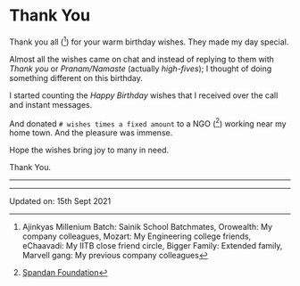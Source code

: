# Thank You

Thank you all ([^wellWishers]) for your warm birthday wishes. They made my day
special.

Almost all the wishes came on chat and instead of replying to them with
*Thank you* or *Pranam/Namaste* (actually *high-fives*); I thought of doing
something different on this birthday.

I started counting the *Happy Birthday* wishes that I received over the call and
instant messages.

And donated `# wishes times a fixed amount` to a NGO ([^spandan]) working near my home town.
And the pleasure was immense.

Hope the wishes bring joy to many in need.

Thank You.

---

[^wellWishers]: Ajinkyas Millenium Batch: Sainik School Batchmates, Orowealth: My company colleagues, Mozart: My Engineering college friends, eChaavadi: My IITB close friend circle, Bigger Family: Extended family, Marvell gang: My previous company colleagues


[^spandan]: [Spandan Foundation](https://www.facebook.com/teamspandanfoundation/)

---

Updated on: 15th Sept 2021
